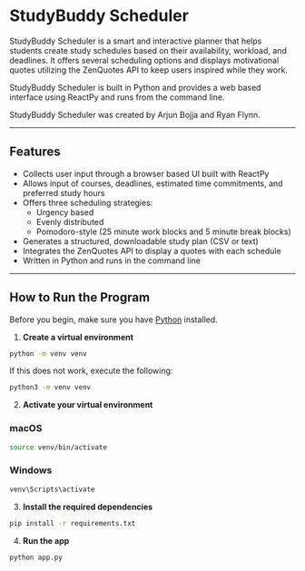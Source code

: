 # StudyBuddy Scheduler

StudyBuddy Scheduler is a smart and interactive planner that helps students create study schedules based on their availability, workload, and deadlines. 
It offers several scheduling options and displays motivational quotes utilizing the ZenQuotes API to keep users inspired while they work.

StudyBuddy Scheduler is built in Python and provides a web based interface using ReactPy and runs from the command line.

StudyBuddy Scheduler was created by Arjun Bojja and Ryan Flynn.

---

## Features

- Collects user input through a browser based UI built with ReactPy
- Allows input of courses, deadlines, estimated time commitments, and preferred study hours
- Offers three scheduling strategies:
    - Urgency based
    - Evenly distributed
    - Pomodoro-style (25 minute work blocks and 5 minute break blocks)
- Generates a structured, downloadable study plan (CSV or text)
- Integrates the ZenQuotes API to display a quotes with each schedule
- Written in Python and runs in the command line

---

## How to Run the Program
Before you begin, make sure you have [Python](https://www.python.org/downloads/) installed.

1. **Create a virtual environment**
```bash
python -m venv venv
```
If this does not work, execute the following:
```bash
python3 -m venv venv
```
2. **Activate your virtual environment**
### macOS
```bash
source venv/bin/activate
```
### Windows
```bash
venv\Scripts\activate
```
3. **Install the required dependencies**
```bash
pip install -r requirements.txt
```
4. **Run the app**
```bash
python app.py
```

